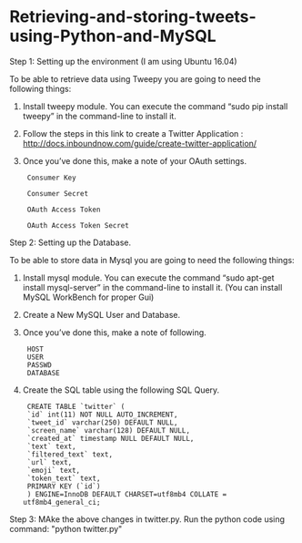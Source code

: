 # Retrieving-and-storing-tweets-using-Python-and-MySQL

Step 1: Setting up the environment (I am using Ubuntu 16.04)

To be able to retrieve data using Tweepy you are going to need the following things:

1) Install tweepy module. You can execute the command “sudo pip install tweepy” in the command-line to install it.
2) Follow the steps in this link to create a Twitter Application : http://docs.inboundnow.com/guide/create-twitter-application/
3) Once you’ve done this, make a note of your OAuth settings.

	    Consumer Key 
    
        Consumer Secret 

        OAuth Access Token 
	
        OAuth Access Token Secret
 
Step 2: Setting up the Database. 

To be able to store data in Mysql you are going to need the following things:

1) Install mysql module. You can execute the command “sudo apt-get install mysql-server” in the command-line to install it. (You can install MySQL WorkBench for proper Gui)
2) Create a New MySQL User and Database.
3) Once you’ve done this, make a note of following.	 

    	HOST
	    USER
	    PASSWD
	    DATABASE
4) Create the SQL table using the following SQL Query.

        CREATE TABLE `twitter` (
        `id` int(11) NOT NULL AUTO_INCREMENT,
        `tweet_id` varchar(250) DEFAULT NULL,
        `screen_name` varchar(128) DEFAULT NULL,
        `created_at` timestamp NULL DEFAULT NULL,
        `text` text,
        `filtered_text` text,
        `url` text,
        `emoji` text,
        `token_text` text,
        PRIMARY KEY (`id`)
        ) ENGINE=InnoDB DEFAULT CHARSET=utf8mb4 COLLATE = utf8mb4_general_ci;
        
Step 3: MAke the above changes in twitter.py. Run the python code using command: "python twitter.py"
